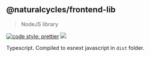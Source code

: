 ## @naturalcycles/frontend-lib

> NodeJS library

[![code style: prettier](https://img.shields.io/badge/code_style-prettier-ff69b4.svg?style=flat-square)](https://github.com/prettier/prettier)
[![](https://circleci.com/gh/@naturalcycles/frontend-lib.svg?style=shield&circle-token=123)](https://circleci.com/gh/@naturalcycles/frontend-lib)

Typescript. Compiled to esnext javascript in `dist` folder.

